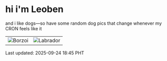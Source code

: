 # hi i'm Leoben

and i like dogs—so have some random dog pics that change whenever my CRON feels like it

|  |  |
|--------|----------|
| ![Borzoi](https://random-dog-vercel.vercel.app/api/random-borzoi?v=1758710709) | ![Labrador](https://random-dog-vercel.vercel.app/api/random-labrador?v=1758710709) |

Last updated: 2025-09-24 18:45 PHT
